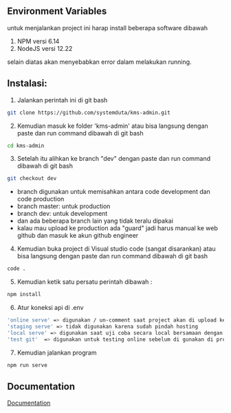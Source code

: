 ## Environment Variables

untuk menjalankan project ini harap install beberapa software dibawah

1. NPM versi 6.14
2. NodeJS versi 12.22

selain diatas akan menyebabkan error dalam melakukan running.

## Instalasi:

1. Jalankan perintah ini di git bash

```bash
git clone https://github.com/systemduta/kms-admin.git
```

2. Kemudian masuk ke folder 'kms-admin' atau bisa langsung dengan paste dan run command dibawah di git bash

```bash
cd kms-admin
```

3. Setelah itu alihkan ke branch "dev" dengan paste dan run command dibawah di git bash

```bash
git checkout dev
```

- branch digunakan untuk memisahkan antara code development dan code production
- branch master: untuk production
- branch dev: untuk development
- dan ada beberapa branch lain yang tidak teralu dipakai
- kalau mau upload ke production ada "guard" jadi harus manual ke web github dan masuk ke akun github engineer

4. Kemudian buka project di Visual studio code (sangat disarankan) atau bisa langsung dengan paste dan run command dibawah di git bash

```bash
code .
```

5. Kemudian ketik satu persatu perintah dibawah :

```bash
npm install
```

6. Atur koneksi api di .env

```bash
'online serve' => digunakan / un-comment saat project akan di upload ke server production
'staging serve' => tidak digunakan karena sudah pindah hosting
'local serve' => digunakan saat uji coba secara local bersamaan dengan project kms-api
'test git'  => digunakan untuk testing online sebelum di gunakan di production
```

7. Kemudian jalankan program

```bash
npm run serve
```


## Documentation

[Documentation](https://github.com/systemduta/kms-admin/blob/dev/docs/doc.md)
